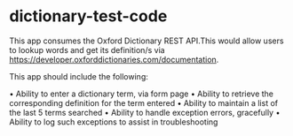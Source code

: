 # dictionary-test-code
This app consumes the Oxford Dictionary REST API.This would allow users to lookup words and get its definition/s via https://developer.oxforddictionaries.com/documentation.

This app should include the following:

• Ability to enter a dictionary term, via form page
• Ability to retrieve the corresponding definition for the term entered
• Ability to maintain a list of the last 5 terms searched
• Ability to handle exception errors, gracefully
• Ability to log such exceptions to assist in troubleshooting
